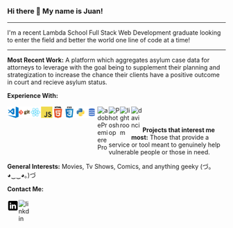 ### Hi there 👋 My name is Juan!
-----
I'm a recent Lambda School Full Stack Web Development graduate looking to enter the field 
and better the world one line of code at a time!

-----
**Most Recent Work:** A platform which aggregates asylum case data for
attorneys to leverage with the goal being to supplement their planning 
and strategization to increase the chance their clients have a positive 
outcome in court and recieve asylum status.

**Experience With:** <br/>
<br/>
<img align="left" alt="Visual Studio Code" width="26px" src="https://raw.githubusercontent.com/github/explore/80688e429a7d4ef2fca1e82350fe8e3517d3494d/topics/visual-studio-code/visual-studio-code.png" />
<img align="left" alt="Git" width="26px" src="https://raw.githubusercontent.com/github/explore/80688e429a7d4ef2fca1e82350fe8e3517d3494d/topics/git/git.png" />
<img align="left" alt="React" width="26px" src="https://raw.githubusercontent.com/github/explore/80688e429a7d4ef2fca1e82350fe8e3517d3494d/topics/react/react.png" />
<img align="left" alt="JavaScript" width="26px" src="https://raw.githubusercontent.com/github/explore/80688e429a7d4ef2fca1e82350fe8e3517d3494d/topics/javascript/javascript.png" />
<img align="left" alt="HTML5" width="26px" src="https://raw.githubusercontent.com/github/explore/80688e429a7d4ef2fca1e82350fe8e3517d3494d/topics/html/html.png" />
<img align="left" alt="CSS3" width="26px" src="https://raw.githubusercontent.com/github/explore/80688e429a7d4ef2fca1e82350fe8e3517d3494d/topics/css/css.png" />
<img align="left" alt="python" width="26px" src="https://raw.githubusercontent.com/github/explore/80688e429a7d4ef2fca1e82350fe8e3517d3494d/topics/python/python.png">
<img align="left" alt="SQL" width="26px" src="https://raw.githubusercontent.com/github/explore/80688e429a7d4ef2fca1e82350fe8e3517d3494d/topics/sql/sql.png" />
<img align="left" alt="adobePremierePro" width="26px" src="https://raw.githubusercontent.com/simple-icons/simple-icons/develop/icons/adobepremierepro.svg"/>
<img align="left" alt="Photoshop" width="26px" src="https://raw.githubusercontent.com/simple-icons/simple-icons/develop/icons/adobephotoshop.svg"/>
<img align="left" alt="lightroom" width="26px" src="https://raw.githubusercontent.com/simple-icons/simple-icons/develop/icons/adobelightroom.svg" />
<img align="left" alt="davinci" width="26px" src="https://img.icons8.com/plasticine/2x/davinci-resolve.png"/>

<br/>

**Projects that interest me most:** Those that provide a service or tool meant to genuinely help vulnerable people or those in need.

**General Interests:** Movies, Tv Shows, Comics, and anything geeky (づ｡◕‿‿◕｡)づ

**Contact Me:** <br/>
<br/>
[<img align="left" alt="linkdin" width="26px" src="https://raw.githubusercontent.com/simple-icons/simple-icons/develop/icons/linkedin.svg"/>](https://www.linkedin.com/in/ruizajdev/)
[<img align="left" alt="linkdin" width="26px" src="https://raw.githubusercontent.com/simple-icons/simple-icons/develop/icons/gmail.svg"/>](ruizaj13@.com)
